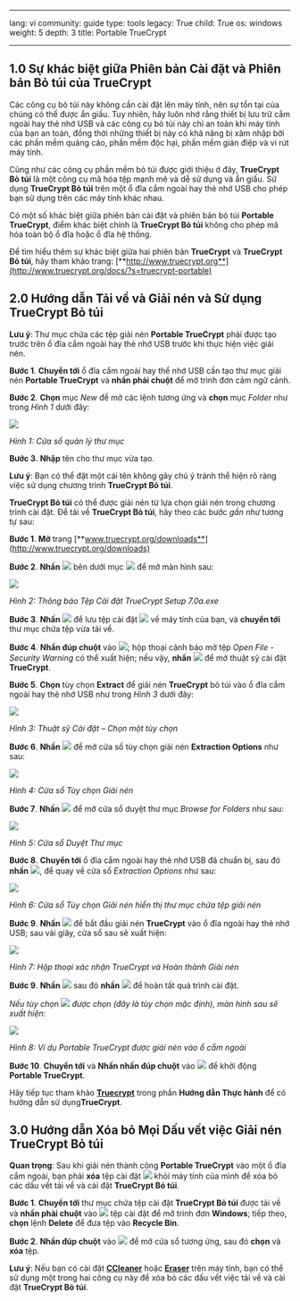 

---

lang: vi
community: guide
type: tools
legacy: True
child: True
os: windows
weight: 5
depth: 3
title: Portable TrueCrypt

---

## 1.0 Sự khác biệt giữa Phiên bản Cài đặt và Phiên bản Bỏ túi của TrueCrypt ##

Các công cụ bỏ túi này không cần cài đặt lên máy tính, nên sự tồn tại của chúng có thể được ẩn giấu. Tuy nhiên, hãy luôn nhớ rằng thiết bị lưu trữ cắm ngoài hay thẻ nhớ USB và các công cụ bỏ túi này chỉ an toàn khi máy tính của bạn an toàn, đồng thời những thiết bị này có khả năng bị xâm nhập bởi các phần mềm quảng cáo, phần mềm độc hại, phần mềm gián điệp và vi rút máy tính.


Cũng như các công cụ phần mềm bỏ túi được giới thiệu ở đây, **TrueCrypt Bỏ túi** là một công cụ mã hóa tệp mạnh mẽ và dễ sử dụng và ẩn giấu. Sử dụng **TrueCrypt Bỏ túi** trên một ổ đĩa cắm ngoài hay thẻ nhớ USB cho phép bạn sử dụng trên các máy tính khác nhau.

Có một số khác biệt giữa phiên bản cài đặt và phiên bản bỏ túi **Portable TrueCrypt**, điểm khác biệt chính là **TrueCrypt Bỏ túi** không cho phép mã hóa toàn bộ ổ đĩa hoặc ổ đĩa hệ thống. 

Để tìm hiểu thêm sự khác biệt giữa hai phiên bản **TrueCrypt** và **TrueCrypt Bỏ túi**, hãy tham khảo trang: [**http://www.truecrypt.org**](http://www.truecrypt.org/docs/?s=truecrypt-portable)

## 2.0 Hướng dẫn Tải về và Giải nén và Sử dụng TrueCrypt Bỏ túi ##

**Lưu ý**: Thư mục chứa các tệp giải nén **Portable TrueCrypt** phải được tạo trước trên ổ đĩa cắm ngoài hay thẻ nhớ USB trước khi thực hiện việc giải nén.

**Bước 1**. **Chuyển tới** ổ đĩa cắm ngoài hay thể nhớ USB cần tạo thư mục giải nén **Portable TrueCrypt** và **nhấn phải chuột** để mở trình đơn cảm ngữ cảnh.

**Bước 2**. **Chọn** mục *New* để mở các lệnh tương ứng và **chọn** mục *Folder* như trong *Hình 1* dưới đây:

![](/sbox/screen/truecryptportable-vi/01.png)

*Hình 1: Cửa sổ quản lý thư mục*

**Bước 3**. **Nhập** tên cho thư mục vừa tạo.

**Lưu ý**: Bạn có thể đặt một cái tên không gây chú ý tránh thể hiện rõ ràng việc sử dụng chương trình **TrueCrypt Bỏ túi**.

**TrueCrypt Bỏ túi** có thể được giải nén từ lựa chọn giải nén trong chương trình cài đặt. Để tải về **TrueCrypt Bỏ túi**, hãy theo các bước *gần như* tương tự sau:

**Bước 1**. **Mở** trang [**www.truecrypt.org/downloads**](http://www.truecrypt.org/downloads)

**Bước 2**. **Nhấn** ![](/sbox/screen/truecryptportable-vi/02.png) bên dưới mục ![](/sbox/screen/truecryptportable-vi/03.png) để mở màn hình sau: 

![](/sbox/screen/truecryptportable-vi/04.png) 

*Hình 2: Thông báo Tệp Cài đặt TrueCrypt Setup 7.0a.exe*

**Bước 3**. **Nhấn** ![](/sbox/screen/truecryptportable-vi/05.png) để lưu tệp cài đặt ![](/sbox/screen/truecryptportable-vi/06.png) về máy tính của bạn, và **chuyển tới** thư mục chứa tệp vừa tải về.

**Bước 4**. **Nhấn đúp chuột** vào ![](/sbox/screen/truecryptportable-vi/06.png); hộp thoại cảnh báo mở tệp *Open File - Security Warning* có thể xuất hiện; nếu vậy, **nhấn** ![](/sbox/screen/truecryptportable-vi/07.png) để mở thuật sỹ cài đặt **TrueCrypt**. 

**Bước 5**. **Chọn** tùy chọn **Extract** để giải nén **TrueCrypt** bỏ túi vào ổ đĩa cắm ngoài hay thẻ nhớ USB như trong *Hình 3* dưới đây:

![](/sbox/screen/truecryptportable-vi/08.png)

*Hình 3: Thuật sỹ Cài đặt – Chọn một tùy chọn*

**Bước 6**. **Nhấn** ![](/sbox/screen/truecryptportable-vi/09.png) để mở cửa sổ tùy chọn giải nén **Extraction Options** như sau: 

![](/sbox/screen/truecryptportable-vi/10.png)

*Hình 4: Cửa sổ Tùy chọn Giải nén*

**Bước 7**. **Nhấn** ![](/sbox/screen/truecryptportable-vi/11.png) để mở cửa sổ duyệt thư mục *Browse for Folders* như sau:

![](/sbox/screen/truecryptportable-vi/12.png)

*Hình 5: Cửa sổ Duyệt Thư mục*

**Bước 8**. **Chuyển tới** ổ đĩa cắm ngoài hay thẻ nhớ USB đã chuẩn bị, sau đó **nhấn** ![](/sbox/screen/truecryptportable-vi/13.png), để quay về cửa sổ *Extraction Options* như sau: 

![](/sbox/screen/truecryptportable-vi/14.png)

*Hình 6: Cửa sổ Tùy chọn Giải nén hiển thị thư mục chứa tệp giải nén*

**Bước 9**. **Nhấn** ![](/sbox/screen/truecryptportable-vi/15.png) để bắt đầu giải nén **TrueCrypt** vào ổ đĩa ngoài hay thẻ nhớ USB; sau vài giây, cửa sổ sau sẽ xuất hiện:

![](/sbox/screen/truecryptportable-vi/16.png)

*Hình 7: Hộp thoại xác nhận TrueCrypt và Hoàn thành Giải nén*

**Bước 9**. **Nhấn** ![](/sbox/screen/truecryptportable-vi/17.png) sau đó **nhấn** ![](/sbox/screen/truecryptportable-vi/18.png) để hoàn tất quá trình cài đặt.

*Nếu tùy chọn ![](/sbox/screen/truecryptportable-vi/19.png) được chọn (đây là tùy chọn mặc định), màn hình sau sẽ xuất hiện:*

![](/sbox/screen/truecryptportable-vi/20.png)

*Hình 8: Ví dụ  Portable TrueCrypt được giải nén vào ổ cắm ngoài*

**Bước 10**. **Chuyển tới** và **Nhấn nhấn đúp chuột** vào ![](/sbox/screen/truecryptportable-vi/21.png) để khởi động **Portable TrueCrypt**.

Hãy tiếp tục tham khảo [**Truecrypt**](/vi/truecrypt-main) trong phần **Hướng dẫn Thực hành** để có hướng dẫn sử dụng**TrueCrypt**. 

## 3.0 Hướng dẫn Xóa bỏ Mọi Dấu vết việc Giải nén TrueCrypt Bỏ túi ##

**Quan trọng**: Sau khi giải nén thành công **Portable TrueCrypt** vào một ổ đĩa cắm ngoài, bạn phải **xóa** tệp cài đặt ![](/sbox/screen/truecryptportable-vi/05.png) khỏi máy tính của mình để xóa bỏ các dấu vết tải về và cài đặt **TrueCrypt Bỏ túi**.

**Bước 1**. **Chuyển tới** thư mục chứa tệp cài đặt **TrueCrypt Bỏ túi** được tải về và **nhấn phải chuột** vào ![](/sbox/screen/truecryptportable-vi/06.png) tệp cài đặt để mở trình đơn **Windows**; tiếp theo, **chọn** lệnh **Delete** để đưa tệp vào **Recycle Bin**.

**Bước 2**. **Nhấn đúp chuột** vào ![](/sbox/screen/truecryptportable-vi/23.png) để mở cửa sổ tương ứng, sau đó **chọn** và **xóa** tệp. 

**Lưu ý**: Nếu bạn có cài đặt [**CCleaner**](/vi/ccleaner-main) hoặc [**Eraser**](/vi/eraser-main) trên máy tính, bạn có thể sử dụng một trong hai công cụ này để xóa bỏ các dấu vết việc tải về và cài đặt **TrueCrypt Bỏ túi**.

